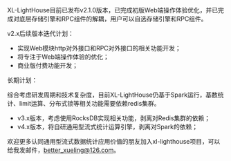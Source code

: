 XL-LightHouse目前已发布v2.1.0版本，已完成初版Web端操作体验优化，并已完成对底层存储引擎和RPC组件的解耦，用户可以自选存储引擎和RPC组件。

v2.x后续版本迭代计划：
+ 实现Web模块http对外接口和RPC对外接口的相关功能开发；
+ 将专注于Web端操作体验的优化；
+ 商业版付费功能开发；

长期计划：

综合考虑研发周期和技术复杂度，目前XL-LightHouse仍基于Spark运行，基数统计、limit运算、分布式锁等相关功能需要依赖redis集群。

+ v3.x版本，考虑使用RocksDB实现相关功能，剥离对Redis集群的依赖；
+ v4.x版本，将自研通用型流式统计运算引擎，剥离对Spark的依赖；


欢迎更多认同通用型流式数据统计应用价值的朋友加入xl-lighthouse项目，可以给我发邮件，better_xueling@126.com。

